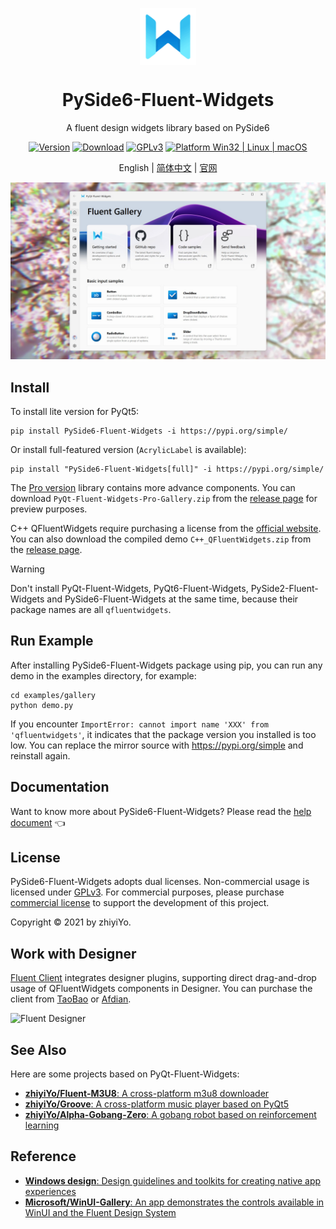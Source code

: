 <p align="center">
  <img width="18%" align="center" src="https://raw.githubusercontent.com/zhiyiYo/PyQt-Fluent-Widgets/master/docs/source/_static/logo.png" alt="logo">
</p>
  <h1 align="center">
  PySide6-Fluent-Widgets
</h1>
<p align="center">
  A fluent design widgets library based on PySide6
</p>

<div align="center">

[![Version](https://img.shields.io/pypi/v/pyside6-fluent-widgets?color=%2334D058&label=Version)](https://pypi.org/project/PyQt-Fluent-Widgets)
[![Download](https://static.pepy.tech/personalized-badge/pyside6-fluent-widgets?period=total&units=international_system&left_color=grey&right_color=brightgreen&left_text=Downloads)]()
[![GPLv3](https://img.shields.io/badge/License-GPLv3-blue?color=#4ec820)](LICENSE)
[![Platform Win32 | Linux | macOS](https://img.shields.io/badge/Platform-Win32%20|%20Linux%20|%20macOS-blue?color=#4ec820)]()

</div>


<p align="center">
English | <a href="docs/README_zh.md">简体中文</a> | <a href="https://qfluentwidgets.com/">官网</a>
</p>

![Interface](https://raw.githubusercontent.com/zhiyiYo/PyQt-Fluent-Widgets/master/docs/source/_static/Interface.jpg)


## Install
To install lite version for PyQt5:
```shell
pip install PySide6-Fluent-Widgets -i https://pypi.org/simple/
```
Or install full-featured version (`AcrylicLabel` is  available):
```shell
pip install "PySide6-Fluent-Widgets[full]" -i https://pypi.org/simple/
```

The [Pro version](https://qfluentwidgets.com/pages/pro) library contains more advance components. You can download `PyQt-Fluent-Widgets-Pro-Gallery.zip` from the [release page](https://github.com/zhiyiYo/PyQt-Fluent-Widgets/releases) for preview purposes.

C++ QFluentWidgets require purchasing a license from the [official website](https://qfluentwidgets.com/price). You can also download the compiled demo `C++_QFluentWidgets.zip` from the [release page](https://github.com/zhiyiYo/PyQt-Fluent-Widgets/releases).

> [!Warning]
> Don't install PyQt-Fluent-Widgets, PyQt6-Fluent-Widgets, PySide2-Fluent-Widgets and PySide6-Fluent-Widgets at the same time, because their package names are all `qfluentwidgets`.


## Run Example
After installing PySide6-Fluent-Widgets package using pip, you can run any demo in the examples directory, for example:
```shell
cd examples/gallery
python demo.py
```

If you encounter `ImportError: cannot import name 'XXX' from 'qfluentwidgets'`, it indicates that the package version you installed is too low. You can replace the mirror source with https://pypi.org/simple and reinstall again.

## Documentation
Want to know more about PySide6-Fluent-Widgets? Please read the [help document](https://qfluentwidgets.com) 👈


## License
PySide6-Fluent-Widgets adopts dual licenses. Non-commercial usage is licensed under [GPLv3](./LICENSE). For commercial purposes, please purchase [commercial license](https://qfluentwidgets.com/price) to support the development of this project.

Copyright © 2021 by zhiyiYo.


## Work with Designer
[Fluent Client](https://www.youtube.com/watch?v=7UCmcsOlhTk) integrates designer plugins, supporting direct drag-and-drop usage of QFluentWidgets components in Designer. You can purchase the client from [TaoBao](https://item.taobao.com/item.htm?ft=t&id=767961666600) or [Afdian](https://afdian.com/item/6726fcc4247311ef8c6852540025c377).

![Fluent Designer](./docs/source/_static/Designer_plugin.jpg)


## See Also
Here are some projects based on PyQt-Fluent-Widgets:
* [**zhiyiYo/Fluent-M3U8**: A cross-platform m3u8 downloader](https://fluent-m3u8.org)
* [**zhiyiYo/Groove**: A cross-platform music player based on PyQt5](https://github.com/zhiyiYo/Groove)
* [**zhiyiYo/Alpha-Gobang-Zero**: A gobang robot based on reinforcement learning](https://github.com/zhiyiYo/Alpha-Gobang-Zero)

## Reference
* [**Windows design**: Design guidelines and toolkits for creating native app experiences](https://learn.microsoft.com/zh-cn/windows/apps/design/)
* [**Microsoft/WinUI-Gallery**: An app demonstrates the controls available in WinUI and the Fluent Design System](https://github.com/microsoft/WinUI-Gallery)
